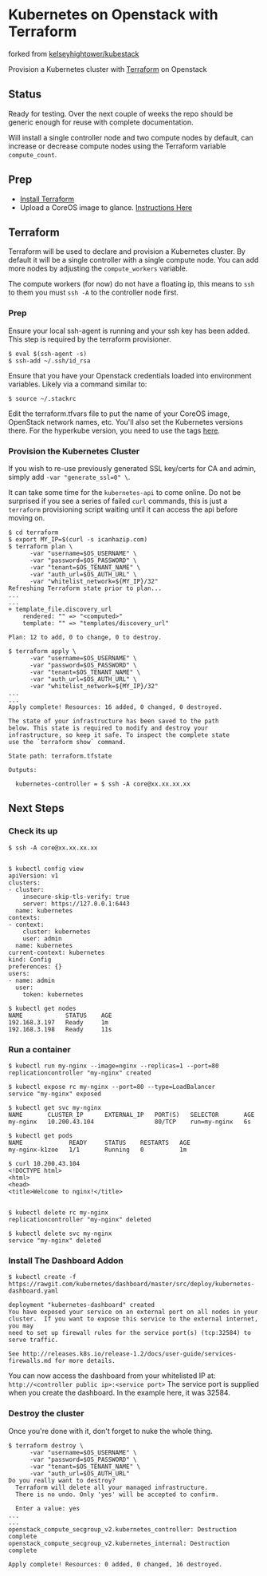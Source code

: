 # Kubernetes on Openstack with Terraform

forked from [kelseyhightower/kubestack](https://github.com/kelseyhightower/kubestack)

Provision a Kubernetes cluster with [Terraform](https://www.terraform.io) on Openstack

## Status

Ready for testing. Over the next couple of weeks the repo should be generic enough for reuse with complete documentation.

Will install a single controller node and two compute nodes by default, can increase or decrease compute nodes using the Terraform variable `compute_count`.

## Prep

- [Install Terraform](https://www.terraform.io/intro/getting-started/install.html)
- Upload a CoreOS image to glance. [Instructions Here](https://coreos.com/os/docs/latest/booting-on-openstack.html)

## Terraform

Terraform will be used to declare and provision a Kubernetes cluster. By default it will be a single controller with a single compute node. You can add more nodes by adjusting the `compute_workers` variable.

The compute workers (for now) do not have a floating ip, this means to `ssh` to them you must `ssh -A` to the controller node first.

### Prep

Ensure your local ssh-agent is running and your ssh key has been added. This step is required by the terraform provisioner.

```
$ eval $(ssh-agent -s)
$ ssh-add ~/.ssh/id_rsa
```

Ensure that you have your Openstack credentials loaded into environment variables. Likely via a command similar to:

```
$ source ~/.stackrc
```

Edit the terraform.tfvars file to put the name of your CoreOS image, OpenStack network names, etc. You'll also set the Kubernetes versions there. For the hyperkube version, you need to use the tags [here](https://quay.io/repository/coreos/hyperkube?tab=tags).


### Provision the Kubernetes Cluster

If you wish to re-use previously generated SSL key/certs for CA and admin, simply add `-var "generate_ssl=0" \`.

It can take some time for the `kubernetes-api` to come online.  Do not be surprised if you see a series of failed `curl` commands, this is just a `terraform` provisioning script waiting until it can access the api before moving on.

```
$ cd terraform
$ export MY_IP=$(curl -s icanhazip.com)
$ terraform plan \
      -var "username=$OS_USERNAME" \
      -var "password=$OS_PASSWORD" \
      -var "tenant=$OS_TENANT_NAME" \
      -var "auth_url=$OS_AUTH_URL" \
      -var "whitelist_network=${MY_IP}/32"
Refreshing Terraform state prior to plan...
...
...
+ template_file.discovery_url
    rendered: "" => "<computed>"
    template: "" => "templates/discovery_url"

Plan: 12 to add, 0 to change, 0 to destroy.

$ terraform apply \
      -var "username=$OS_USERNAME" \
      -var "password=$OS_PASSWORD" \
      -var "tenant=$OS_TENANT_NAME" \
      -var "auth_url=$OS_AUTH_URL" \
      -var "whitelist_network=${MY_IP}/32"
...
...
Apply complete! Resources: 16 added, 0 changed, 0 destroyed.

The state of your infrastructure has been saved to the path
below. This state is required to modify and destroy your
infrastructure, so keep it safe. To inspect the complete state
use the `terraform show` command.

State path: terraform.tfstate

Outputs:

  kubernetes-controller = $ ssh -A core@xx.xx.xx.xx
```

## Next Steps

### Check its up

```
$ ssh -A core@xx.xx.xx.xx


$ kubectl config view
apiVersion: v1
clusters:
- cluster:
    insecure-skip-tls-verify: true
    server: https://127.0.0.1:6443
  name: kubernetes
contexts:
- context:
    cluster: kubernetes
    user: admin
  name: kubernetes
current-context: kubernetes
kind: Config
preferences: {}
users:
- name: admin
  user:
    token: kubernetes

$ kubectl get nodes  
NAME            STATUS    AGE
192.168.3.197   Ready     1m
192.168.3.198   Ready     11s
```


### Run a container

```
$ kubectl run my-nginx --image=nginx --replicas=1 --port=80
replicationcontroller "my-nginx" created

$ kubectl expose rc my-nginx --port=80 --type=LoadBalancer
service "my-nginx" exposed

$ kubectl get svc my-nginx
NAME       CLUSTER_IP      EXTERNAL_IP   PORT(S)   SELECTOR       AGE
my-nginx   10.200.43.104                 80/TCP    run=my-nginx   6s

$ kubectl get pods
NAME             READY     STATUS    RESTARTS   AGE
my-nginx-k1zoe   1/1       Running   0          1m

$ curl 10.200.43.104
<!DOCTYPE html>
<html>
<head>
<title>Welcome to nginx!</title>


$ kubectl delete rc my-nginx
replicationcontroller "my-nginx" deleted

$ kubectl delete svc my-nginx
service "my-nginx" deleted
```

### Install The Dashboard Addon

```
$ kubectl create -f https://rawgit.com/kubernetes/dashboard/master/src/deploy/kubernetes-dashboard.yaml

deployment "kubernetes-dashboard" created
You have exposed your service on an external port on all nodes in your
cluster.  If you want to expose this service to the external internet, you may
need to set up firewall rules for the service port(s) (tcp:32584) to serve traffic.

See http://releases.k8s.io/release-1.2/docs/user-guide/services-firewalls.md for more details.

```
You can now access the dashboard from your whitelisted IP at:
 ```http://<controller public ip>:<service port>```
The service port is supplied when you create the dashboard. In the example here, it was 32584.


### Destroy the cluster

Once you're done with it, don't forget to nuke the whole thing.

```
$ terraform destroy \
      -var "username=$OS_USERNAME" \
      -var "password=$OS_PASSWORD" \
      -var "tenant=$OS_TENANT_NAME" \
      -var "auth_url=$OS_AUTH_URL"
Do you really want to destroy?
  Terraform will delete all your managed infrastructure.
  There is no undo. Only 'yes' will be accepted to confirm.

  Enter a value: yes
...
...
openstack_compute_secgroup_v2.kubernetes_controller: Destruction complete
openstack_compute_secgroup_v2.kubernetes_internal: Destruction complete

Apply complete! Resources: 0 added, 0 changed, 16 destroyed.    
```
